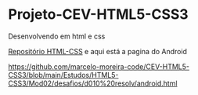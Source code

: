 # Projeto-CEV-HTML5-CSS3
 Desenvolvendo em html e css 

<a href="https://github.com/marcelo-moreira-code/CEV-HTML5-CSS3">Repositório HTML-CSS</a>
e aqui está a pagina do Android

<a href="https://github.com/marcelo-moreira-code/CEV-HTML5-CSS3/blob/main/Estudos/HTML5-CSS3/Mod02/desafios/d010%20resolv/android.html">https://github.com/marcelo-moreira-code/CEV-HTML5-CSS3/blob/main/Estudos/HTML5-CSS3/Mod02/desafios/d010%20resolv/android.html</a>
